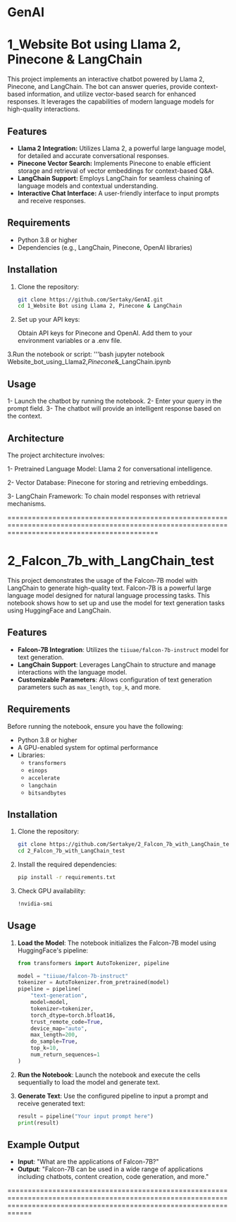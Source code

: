# GenAI

# 1_Website Bot using Llama 2, Pinecone & LangChain

This project implements an interactive chatbot powered by Llama 2, Pinecone, and LangChain. The bot can answer queries, provide context-based information, and utilize vector-based search for enhanced responses. It leverages the capabilities of modern language models for high-quality interactions.

## Features
- **Llama 2 Integration:** Utilizes Llama 2, a powerful large language model, for detailed and accurate conversational responses.
- **Pinecone Vector Search:** Implements Pinecone to enable efficient storage and retrieval of vector embeddings for context-based Q&A.
- **LangChain Support:** Employs LangChain for seamless chaining of language models and contextual understanding.
- **Interactive Chat Interface:** A user-friendly interface to input prompts and receive responses.

## Requirements
- Python 3.8 or higher
- Dependencies (e.g., LangChain, Pinecone, OpenAI libraries)

## Installation

1. Clone the repository:
   ```bash
   git clone https://github.com/Sertaky/GenAI.git
   cd 1_Website Bot using Llama 2, Pinecone & LangChain
2. Set up your API keys:

    Obtain API keys for Pinecone and OpenAI.
    Add them to your environment variables or a .env file.

3.Run the notebook or script:
 '''bash
         jupyter notebook Website_bot_using_Llama2,_Pinecone_&_LangChain.ipynb

## Usage
1- Launch the chatbot by running the notebook.
2- Enter your query in the prompt field.
3- The chatbot will provide an intelligent response based on the context.

## Architecture
The project architecture involves:

1- Pretrained Language Model: Llama 2 for conversational intelligence.

2- Vector Database: Pinecone for storing and retrieving embeddings.

3- LangChain Framework: To chain model responses with retrieval mechanisms.

=================================================================================================================================================

# 2_Falcon_7b_with_LangChain_test

This project demonstrates the usage of the Falcon-7B model with LangChain to generate high-quality text. Falcon-7B is a powerful large language model designed for natural language processing tasks. This notebook shows how to set up and use the model for text generation tasks using HuggingFace and LangChain.

## Features
- **Falcon-7B Integration**: Utilizes the `tiiuae/falcon-7b-instruct` model for text generation.
- **LangChain Support**: Leverages LangChain to structure and manage interactions with the language model.
- **Customizable Parameters**: Allows configuration of text generation parameters such as `max_length`, `top_k`, and more.

## Requirements

Before running the notebook, ensure you have the following:

- Python 3.8 or higher
- A GPU-enabled system for optimal performance
- Libraries:
  - `transformers`
  - `einops`
  - `accelerate`
  - `langchain`
  - `bitsandbytes`

## Installation

1. Clone the repository:
   ```bash
   git clone https://github.com/Sertakye/2_Falcon_7b_with_LangChain_test.git
   cd 2_Falcon_7b_with_LangChain_test
   ```

2. Install the required dependencies:
   ```bash
   pip install -r requirements.txt
   ```

3. Check GPU availability:
   ```bash
   !nvidia-smi
   ```

## Usage

1. **Load the Model**:
   The notebook initializes the Falcon-7B model using HuggingFace's pipeline:
   ```python
   from transformers import AutoTokenizer, pipeline

   model = "tiiuae/falcon-7b-instruct"
   tokenizer = AutoTokenizer.from_pretrained(model)
   pipeline = pipeline(
       "text-generation",
       model=model,
       tokenizer=tokenizer,
       torch_dtype=torch.bfloat16,
       trust_remote_code=True,
       device_map="auto",
       max_length=200,
       do_sample=True,
       top_k=10,
       num_return_sequences=1
   )
   ```

2. **Run the Notebook**:
   Launch the notebook and execute the cells sequentially to load the model and generate text.

3. **Generate Text**:
   Use the configured pipeline to input a prompt and receive generated text:
   ```python
   result = pipeline("Your input prompt here")
   print(result)
   ```

## Example Output
- **Input**: "What are the applications of Falcon-7B?"
- **Output**: "Falcon-7B can be used in a wide range of applications including chatbots, content creation, code generation, and more."

========================================================================================================================================================================


